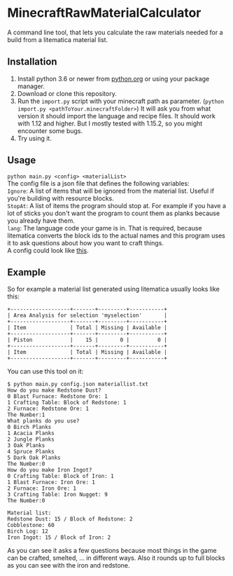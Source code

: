 # MinecraftRawMaterialCalculator
A command line tool, that lets you calculate the raw materials needed for a build from a litematica material list.
## Installation
1. Install python 3.6 or newer from [python.org](https://www.python.org) or using your package manager.  
2. Download or clone this repository.
3. Run the `import.py` script with your minecraft path as parameter. (```python import.py <pathToYour.minecraftFolder>```) It will ask you from what version it should import the language and recipe files. It should work with 1.12 and higher. But I mostly tested with 1.15.2, so you might encounter some bugs.
4. Try using it.
## Usage
`python main.py <config> <materialList>`  
The config file is a json file that defines the following variables:  
`Ignore`: A list of items that will be ignored from the material list. Useful if you're building with resource blocks.  
`StopAt`: A list of items the program should stop at. For example if you have a lot of sticks you don't want the program to count them as planks because you already have them.  
`lang`: The language code your game is in. That is required, because litematica converts the block ids to the actual names and this program uses it to ask questions about how you want to craft things.  
A config could look like [this](config.json).
## Example
So for example a material list generated using litematica usually looks like this:
```
+-------------------+-------+---------+-----------+
| Area Analysis for selection 'myselection'       |
+-------------------+-------+---------+-----------+
| Item              | Total | Missing | Available |
+-------------------+-------+---------+-----------+
| Piston            |    15 |       0 |         0 |
+-------------------+-------+---------+-----------+
| Item              | Total | Missing | Available |
+-------------------+-------+---------+-----------+
```
You can use this tool on it:
```
$ python main.py config.json materiallist.txt
How do you make Redstone Dust?
0 Blast Furnace: Redstone Ore: 1 
1 Crafting Table: Block of Redstone: 1 
2 Furnace: Redstone Ore: 1 
The Number:1
What planks do you use?
0 Birch Planks
1 Acacia Planks
2 Jungle Planks
3 Oak Planks
4 Spruce Planks
5 Dark Oak Planks
The Number:0
How do you make Iron Ingot?
0 Crafting Table: Block of Iron: 1 
1 Blast Furnace: Iron Ore: 1 
2 Furnace: Iron Ore: 1 
3 Crafting Table: Iron Nugget: 9 
The Number:0

Material list:
Redstone Dust: 15 / Block of Redstone: 2
Cobblestone: 60
Birch Log: 12
Iron Ingot: 15 / Block of Iron: 2
```
As you can see it asks a few questions because most things in the game can be crafted, smelted, ... in different ways.
Also it rounds up to full blocks as you can see with the iron and redstone.

